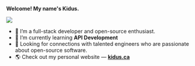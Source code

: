 **Welcome! My name's Kidus.**

![](https://komarev.com/ghpvc/?username=kiduswb)

- 🔭 I’m a full-stack developer and open-source enthusiast.
- 🌱 I’m currently learning <b>API Development</b>
- 👯 Looking for connections with talented engineers who are passionate about open-source software.
- 🌎 Check out my personal website &mdash; <b><a href="https://kidus.ca" target="_blank">kidus.ca</a></b>
